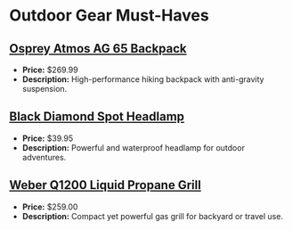 # Outdoor Gear Must-Haves

## [Osprey Atmos AG 65 Backpack](https://www.amazon.com/dp/B07TJRGWYQ?tag=mychanneld-20)
- **Price:** $269.99
- **Description:** High-performance hiking backpack with anti-gravity suspension.

## [Black Diamond Spot Headlamp](https://www.amazon.com/dp/B00NHHY4IS?tag=mychanneld-20)
- **Price:** $39.95
- **Description:** Powerful and waterproof headlamp for outdoor adventures.

## [Weber Q1200 Liquid Propane Grill](https://www.amazon.com/dp/B00FDOON9C?tag=mychanneld-20)
- **Price:** $259.00
- **Description:** Compact yet powerful gas grill for backyard or travel use.

